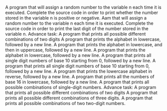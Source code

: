 A program that will assign a random number to the variable n each time it is executed. Complete the source code in order to print whether the number stored in the variable n is positive or negative.
Aam that will assign a random number to the variable n each time it is executed. Complete the source code in order to print the last digit of the number stored in the variable n.
Advance task: A program that prints all possible different combinations of two digits
A program that prints the alphabet in lowercase, followed by a new line.
A program that prints the alphabet in lowercase, and then in uppercase, followed by a new line.
A program that prints the alphabet in lowercase, followed by a new line.
A program that prints all single digit numbers of base 10 starting from 0, followed by a new line.
A program that prints all single digit numbers of base 10 starting from 0, followed by a new line.
A program that prints the lowercase alphabet in reverse, followed by a new line.
A program that prints all the numbers of base 16 in lowercase, followed by a new line.
A program that prints all possible combinations of single-digit numbers.
Advance task: A program that prints all possible different combinations of two digits
A program that prints all possible different combinations of three digits.
A program that prints all possible combinations of two two-digit numbers.
